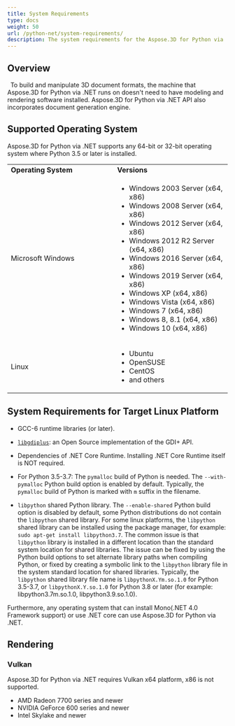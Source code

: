 ```yaml
---
title: System Requirements
type: docs
weight: 50
url: /python-net/system-requirements/
description: The system requirements for the Aspose.3D for Python via .NET.
---
```


## **Overview**
` `To build and manipulate 3D document formats, the machine that Aspose.3D for Python via .NET runs on doesn't need to have modeling and rendering software installed. Aspose.3D for Python via .NET API also incorporates document generation engine.
## **Supported Operating System**
Aspose.3D for Python via .NET supports any 64-bit or 32-bit operating system where Python 3.5 or later is installed.

<table>  
    <tr>
        <td style="font-weight: bold; width:400px">Operating System</td>
        <td style="font-weight: bold; width:400px">Versions</td>
    </tr>
    <tr>
        <td>Microsoft Windows</td>
        <td>
            <ul>
                <li>Windows 2003 Server (x64, x86)</li>
                <li>Windows 2008 Server (x64, x86)</li>
                <li>Windows 2012 Server (x64, x86)</li>
                <li>Windows 2012 R2 Server (x64, x86)</li>
                <li>Windows 2016 Server (x64, x86)</li>
                <li>Windows 2019 Server (x64, x86)</li>
                <li>Windows XP (x64, x86)</li>
                <li>Windows Vista (x64, x86)</li>
                <li>Windows 7 (x64, x86)</li>
                <li>Windows 8, 8.1 (x64, x86)</li>
                <li>Windows 10 (x64, x86)</li>
            </ul>
        </td>
    </tr>
    <tr>
        <td>Linux</td>
        <td>
            <ul>
                <li>Ubuntu</li>
                <li>OpenSUSE</li>
                <li>CentOS</li>
                <li>and others</li>
            </ul>
        </td>
    </tr>
</table>


## System Requirements for Target Linux Platform

- GCC-6 runtime libraries (or later).
  
- [`libgdiplus`](https://github.com/mono/libgdiplus): an Open Source implementation of the GDI+ API.

- Dependencies of .NET Core Runtime. Installing .NET Core Runtime itself is NOT required.

- For Python 3.5-3.7: The `pymalloc` build of Python is needed. The `--with-pymalloc` Python build option is enabled by default. Typically, the `pymalloc` build of Python is marked with `m` suffix in the filename.

- `libpython` shared Python library. The `--enable-shared` Python build option is disabled by default, some Python distributions do not contain the `libpython` shared library. For some linux platforms, the `libpython` shared library can be installed using the package manager, for example: `sudo apt-get install libpython3.7`. The common issue is that `libpython` library is installed in a different location than the standard system location for shared libraries. The issue can be fixed by using the Python build options to set alternate library paths when compiling Python, or fixed by creating a symbolic link to the `libpython` library file in the system standard location for shared libraries. Typically, the `libpython` shared library file name is `libpythonX.Ym.so.1.0` for Python 3.5-3.7, or `libpythonX.Y.so.1.0` for Python 3.8 or later (for example: libpython3.7m.so.1.0, libpython3.9.so.1.0).



Furthermore, any operating system that can install Mono(.NET 4.0 Framework support) or use .NET core can use Aspose.3D for Python via .NET.
## **Rendering**
### **Vulkan**
Aspose.3D for Python via .NET requires Vulkan x64 platform, x86 is not supported.

- AMD Radeon 7700 series and newer
- NVIDIA GeForce 600 series and newer
- Intel Skylake and newer

